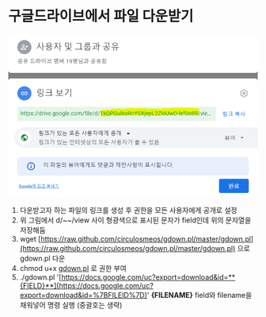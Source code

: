 # 구글드라이브에서 파일 다운받기
![그림](../image/download_from_googledrive.png)
1. 다운받고자 하는 파일의 링크를 생성 후 권한을 모든 사용자에게 공개로 설정
2. 위 그림에서 d/~~/view 사이 형광색으로 표시된 문자가 field인데 위의 문자열을 저장해둠
3. wget [https://raw.github.com/circulosmeos/gdown.pl/master/gdown.pl](https://raw.github.com/circulosmeos/gdown.pl/master/gdown.pl) 으로 gdown.pl 다운
4. chmod u+x [gdown.pl](http://gdown.pl/) 로 권한 부여
5. ./gdown.pl '[https://docs.google.com/uc?export=download&id=**{FIELD}**](https://docs.google.com/uc?export=download&id=%7BFILEID%7D)' **{FILENAME}** field와 filename을 채워넣어 명령 실행 (중괄호는 생략)